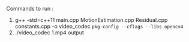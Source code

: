 Commands to run : 
1. g++ -std=c++11 main.cpp MotionEstimation.cpp Residual.cpp constants.cpp -o video_codec `pkg-config --cflags --libs opencv4`
2. ./video_codec 1.mp4 output
